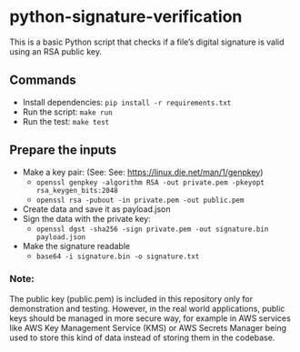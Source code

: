 # python-signature-verification

This is a basic Python script that checks if a file’s digital signature is valid using an RSA public key.

## Commands

- Install dependencies: `pip install -r requirements.txt`
- Run the script: `make run`
- Run the test: `make test`

## Prepare the inputs

- Make a key pair: (See: See: https://linux.die.net/man/1/genpkey)
  - `openssl genpkey -algorithm RSA -out private.pem -pkeyopt rsa_keygen_bits:2048`
  - `openssl rsa -pubout -in private.pem -out public.pem`
- Create data and save it as payload.json
- Sign the data with the private key:
  - `openssl dgst -sha256 -sign private.pem -out signature.bin payload.json`
- Make the signature readable
  - `base64 -i signature.bin -o signature.txt`

### Note:

The public key (public.pem) is included in this repository only for demonstration and testing. However, in the real world applications, public keys should be managed in more secure way, for example in AWS services like AWS Key Management Service (KMS) or AWS Secrets Manager being used to store this kind of data instead of storing them in the codebase.
